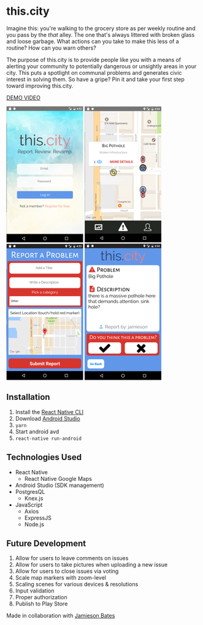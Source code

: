 # this.city

Imagine this: you're walking to the grocery store as per weekly routine and you pass by the *that* alley. The one that's always littered with broken glass and loose garbage. What actions can you take to make this less of a routine? How can you warn others?

The purpose of this.city is to provide people like you with a means of alerting your community to potentially dangerous or unsightly areas in your city. This puts a spotlight on communal problems and generates civic interest in solving them. So have a gripe? Pin it and take your first step toward improving this.city.  

[DEMO VIDEO](https://youtu.be/GdP45lDkTq0)

[![this.city: Login](/screenshots/login.png)](https://github.com/xchau/this-city)
[![this.city: Map View](/screenshots/map.png)](https://github.com/xchau/this-city)
[![this.city: Reporting Issues](/screenshots/report.png)](https://github.com/xchau/this-city)
[![this.city: Viewing Issues](/screenshots/problem.png)](https://github.com/xchau/this-city)

## Installation
1. Install the [React Native CLI](https://facebook.github.io/react-native/docs/getting-started.html)
2. Download [Android Studio](https://developer.android.com/studio/index.html)
3. `yarn`
4. Start android avd
5. `react-native run-android`

## Technologies Used
* React Native
  * React Native Google Maps
* Android Studio (SDK management)
* PostgresQL
  * Knex.js
* JavaScript
  * Axios
  * ExpressJS
  * Node.js

## Future Development
1. Allow for users to leave comments on issues
2. Allow for users to take pictures when uploading a new issue
3. Allow for users to close issues via voting
4. Scale map markers with zoom-level
5. Scaling scenes for various devices & resolutions
6. Input validation
7. Proper authorization
8. Publish to Play Store

Made in collaboration with [Jamieson Bates](https://github.com/jamiesonbates)
